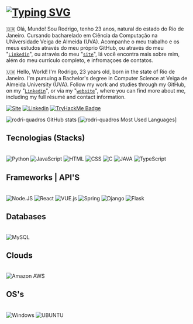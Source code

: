 # [![Typing SVG](https://readme-typing-svg.herokuapp.com?font=hacker&weight=800&pause=700&color=03F700&background=000000&vCenter=true&width=435&lines=%F0%9F%91%A8%E2%80%8D%F0%9F%92%BB+Rodrigo+Quadros+%F0%9F%91%A8%E2%80%8D%F0%9F%92%BB)](https://git.io/typing-svg)


🇧🇷 Olá, Mundo! Sou Rodrigo, tenho 23 anos, natural do estado do Rio de Janeiro. Cursando bacharelado em Ciência da Computação na UNiversidade Veiga de Almeida (UVA). Acompanhe o meu trabalho e os meus estudos através do meu próprio GitHub, ou através do meu "[`Linkedin`](https://www.linkedin.com/in/rodriquadros/)", ou através do meu "[`site`](http://rodrigoquadros.com)", lá você encontra mais sobre mim, além do meu currículo completo, e infromaçoes de contatos.

🇺🇲 Hello, World! I'm Rodrigo, 23 years old, born in the state of Rio de Janeiro. I'm pursuing a Bachelor's degree in Computer Science at Veiga de Almeida University (UVA). Follow my work and studies through my GitHub, on my "[`Linkedin`](https://www.linkedin.com/in/rodriquadros/)", or via my "[`website`](http://rodrigoquadros.com)", where you can find more about me, including my full résumé and contact information.

[![Site](https://img.shields.io/badge/website-000000?style=for-the-badge&logo=About.me&logoColor=white)]()
[![Linkedin](https://img.shields.io/badge/LinkedIn-0077B5?style=for-the-badge&logo=linkedin&logoColor=white)](https://www.linkedin.com/in/rodriquadros/)
[![TryHackMe Badge](https://tryhackme-badges.s3.amazonaws.com/Leg0l4s.png)]()

![rodri-quadros GitHub stats](https://github-readme-stats.vercel.app/api?username=rodri-quadros&show_icons=true&theme=highcontrast)
[![rodri-quadros Most Used Languages](https://github-readme-stats.vercel.app/api/top-langs/?username=rodri-quadros&theme=highcontrast)]

## Tecnologias (Stacks)

<div style="display: inline_block"></br>
    <img align="center" alt="Python" src="https://img.shields.io/badge/Python-14354C?style=for-the-badge&logo=python&logoColor=white">
    <img align="center" alt="JavaScript" src="https://img.shields.io/badge/JavaScript-F7DF1E?style=for-the-badge&logo=javascript&logoColor=black">
    <img align="center" alt="HTML" src="https://img.shields.io/badge/HTML5-E34F26?style=for-the-badge&logo=html5&logoColor=white">
    <img align="center" alt="CSS" src="https://img.shields.io/badge/CSS3-1572B6?style=for-the-badge&logo=css3&logoColor=white">
    <img align="center" alt="C" src="https://img.shields.io/badge/C-00599C?style=for-the-badge&logo=c&logoColor=white">
    <img align="center" alt="JAVA" src="https://img.shields.io/badge/Java-ED8B00?style=for-the-badge&logo=openjdk&logoColor=white">
    <img align="center" alt="TypeScript" src="https://img.shields.io/badge/TypeScript-007ACC?style=for-the-badge&logo=typescript&logoColor=white">
</div>


## Frameworks | API'S

<div style="display: inline_block"></br>
    <img align="center" alt="Node.JS" src="https://img.shields.io/badge/Node.js-43853D?style=for-the-badge&logo=node.js&logoColor=white">
    <img align="center" alt="React" src="https://img.shields.io/badge/React-20232A?style=for-the-badge&logo=react&logoColor=61DAFB">
    <img align="center" alt="VUE.js" src="https://img.shields.io/badge/Vue.js-35495E?style=for-the-badge&logo=vue.js&logoColor=4FC08D">
    <img align="center" alt="Spring" src="https://img.shields.io/badge/Spring-6DB33F?style=for-the-badge&logo=spring&logoColor=white">
    <img align="center" alt="Django" src="https://img.shields.io/badge/Django-092E20?style=for-the-badge&logo=django&logoColor=white">
    <img align="center" alt="Flask" src="https://img.shields.io/badge/Flask-000000?style=for-the-badge&logo=flask&logoColor=white">
</div>

## Databases

<div style="display: inline_block"></br>
    <img align="center" alt="MySQL" src="https://img.shields.io/badge/MySQL-00000F?style=for-the-badge&logo=mysql&logoColor=white">
</div>

## Clouds

<div style="display: inline_block"></br>
    <img align="center" alt="Amazon AWS" src="https://img.shields.io/badge/Amazon_AWS-232F3E?style=for-the-badge&logo=amazon-aws&logoColor=white">
</div>

## OS's

<div style="display: inline_block"></br>
    <img align="center" alt="Windows" src="https://img.shields.io/badge/Windows-0078D6?style=for-the-badge&logo=windows&logoColor=white">
    <img align="center" alt="UBUNTU" src="https://img.shields.io/badge/Ubuntu-E95420?style=for-the-badge&logo=ubuntu&logoColor=white">
</div>






